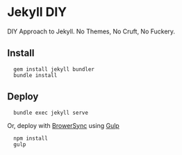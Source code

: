 Jekyll DIY
===

DIY Approach to Jekyll. No Themes, No Cruft, No Fuckery.

## Install

```
  gem install jekyll bundler
  bundle install
```
## Deploy

```
  bundle exec jekyll serve
```

Or, deploy with [BrowerSync](https://www.browsersync.io/) using [Gulp](http://gulpjs.com/)
```
  npm install
  gulp
```

